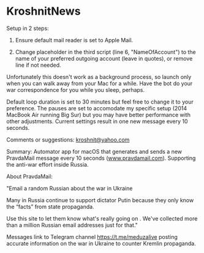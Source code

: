 # KroshnitNews

Setup in 2 steps:

1) Ensure default mail reader is set to Apple Mail.

2) Change placeholder in the third script (line 6, "NameOfAccount") to the name of your preferred outgoing account (leave in quotes), or remove line if not needed.

Unfortunately this doesn't work as a background process, so launch only when you can walk away from your Mac for a while. Have the bot do your war correspondence for you while you sleep, perhaps.

Default loop duration is set to 30 minutes but feel free to change it to your preference. The pauses are set to accomodate my specific setup (2014 MacBook Air running Big Sur) but you may have better performance with other adjustments. Current settings result in one new message every 10 seconds.

Comments or suggestions: kroshnit@yahoo.com

Summary:
Automator app for macOS that generates and sends a new PravdaMail message every 10 seconds (www.pravdamail.com). Supporting the anti-war effort inside Russia.

About PravdaMail:

"Email a random Russian about the war in Ukraine

Many in Russia continue to support dictator Putin because they only know the “facts” from state propaganda.

Use this site to let them know what's really going on . We've collected more than a million Russian email addresses just for that."

Messages link to Telegram channel https://t.me/meduzalive posting accurate information on the war in Ukraine to counter Kremlin propaganda.
